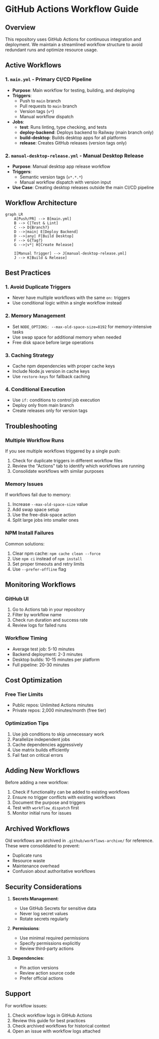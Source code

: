 # GitHub Actions Workflow Guide

## Overview

This repository uses GitHub Actions for continuous integration and deployment. We maintain a streamlined workflow structure to avoid redundant runs and optimize resource usage.

## Active Workflows

### 1. `main.yml` - Primary CI/CD Pipeline
- **Purpose**: Main workflow for testing, building, and deploying
- **Triggers**:
  - Push to `main` branch
  - Pull requests to `main` branch  
  - Version tags (`v*`)
  - Manual workflow dispatch
- **Jobs**:
  - **test**: Runs linting, type checking, and tests
  - **deploy-backend**: Deploys backend to Railway (main branch only)
  - **build-desktop**: Builds desktop apps for all platforms
  - **release**: Creates GitHub releases (version tags only)

### 2. `manual-desktop-release.yml` - Manual Desktop Release
- **Purpose**: Manual desktop app release workflow
- **Triggers**:
  - Semantic version tags (`v*.*.*`)
  - Manual workflow dispatch with version input
- **Use Case**: Creating desktop releases outside the main CI/CD pipeline

## Workflow Architecture

```mermaid
graph LR
    A[Push/PR] --> B[main.yml]
    B --> C[Test & Lint]
    C --> D{Branch?}
    D -->|main| E[Deploy Backend]
    D -->|any| F[Build Desktop]
    F --> G{Tag?}
    G -->|v*| H[Create Release]
    
    I[Manual Trigger] --> J[manual-desktop-release.yml]
    J --> K[Build & Release]
```

## Best Practices

### 1. **Avoid Duplicate Triggers**
- Never have multiple workflows with the same `on:` triggers
- Use conditional logic within a single workflow instead

### 2. **Memory Management**
- Set `NODE_OPTIONS: --max-old-space-size=8192` for memory-intensive tasks
- Use swap space for additional memory when needed
- Free disk space before large operations

### 3. **Caching Strategy**
- Cache npm dependencies with proper cache keys
- Include Node.js version in cache keys
- Use `restore-keys` for fallback caching

### 4. **Conditional Execution**
- Use `if:` conditions to control job execution
- Deploy only from main branch
- Create releases only for version tags

## Troubleshooting

### Multiple Workflow Runs
If you see multiple workflows triggered by a single push:
1. Check for duplicate triggers in different workflow files
2. Review the "Actions" tab to identify which workflows are running
3. Consolidate workflows with similar purposes

### Memory Issues
If workflows fail due to memory:
1. Increase `--max-old-space-size` value
2. Add swap space setup
3. Use the free-disk-space action
4. Split large jobs into smaller ones

### NPM Install Failures
Common solutions:
1. Clear npm cache: `npm cache clean --force`
2. Use `npm ci` instead of `npm install`
3. Set proper timeouts and retry limits
4. Use `--prefer-offline` flag

## Monitoring Workflows

### GitHub UI
1. Go to Actions tab in your repository
2. Filter by workflow name
3. Check run duration and success rate
4. Review logs for failed runs

### Workflow Timing
- Average test job: 5-10 minutes
- Backend deployment: 2-3 minutes
- Desktop builds: 10-15 minutes per platform
- Full pipeline: 20-30 minutes

## Cost Optimization

### Free Tier Limits
- Public repos: Unlimited Actions minutes
- Private repos: 2,000 minutes/month (free tier)

### Optimization Tips
1. Use job conditions to skip unnecessary work
2. Parallelize independent jobs
3. Cache dependencies aggressively
4. Use matrix builds efficiently
5. Fail fast on critical errors

## Adding New Workflows

Before adding a new workflow:
1. Check if functionality can be added to existing workflows
2. Ensure no trigger conflicts with existing workflows
3. Document the purpose and triggers
4. Test with `workflow_dispatch` first
5. Monitor initial runs for issues

## Archived Workflows

Old workflows are archived in `.github/workflows-archive/` for reference. These were consolidated to prevent:
- Duplicate runs
- Resource waste
- Maintenance overhead
- Confusion about authoritative workflows

## Security Considerations

1. **Secrets Management**:
   - Use GitHub Secrets for sensitive data
   - Never log secret values
   - Rotate secrets regularly

2. **Permissions**:
   - Use minimal required permissions
   - Specify permissions explicitly
   - Review third-party actions

3. **Dependencies**:
   - Pin action versions
   - Review action source code
   - Prefer official actions

## Support

For workflow issues:
1. Check workflow logs in GitHub Actions
2. Review this guide for best practices
3. Check archived workflows for historical context
4. Open an issue with workflow logs attached